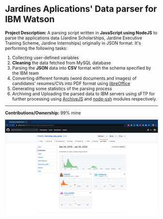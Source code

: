 # Jardines Aplications' Data parser for IBM Watson

**Project Description:** A parsing script written in **JavaScript using NodeJS** to parse the applications data (Jardine Scholarships, Jardine Executive Training Scheme, Jardine Internships) originally in JSON format. It's performing the following tasks:

1. Collecting user-defined variables
2. **Cleaning** the data fetched from MySQL database
3. Parsing the **JSON** data into **CSV** format with the schema specified by the IBM team
4. Converting different formats (word documents and images) of candidates' resumes/CVs into PDF format using [libreOffice](https://www.libreoffice.org/)
5. Generating some statistics of the parsing process
6. Archiving and Uploading the parsed data to IBM servers using sFTP for further processing using [ArchiveJS](https://www.archiverjs.com/archiver) and [node-ssh](https://www.npmjs.com/package/node-ssh) modules respectively.

---

**Contributions/Ownership:** 99% mine

![Screen Capture](https://github.com/Ebbi53/past_projects_demos/blob/master/2.%20Applications'%20Data%20Parser/Screenshot%202020-01-25%20at%201.50.29%20AM.png)
